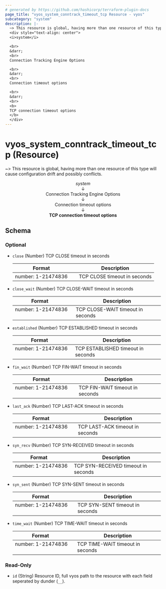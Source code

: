 ```yaml
---
# generated by https://github.com/hashicorp/terraform-plugin-docs
page_title: "vyos_system_conntrack_timeout_tcp Resource - vyos"
subcategory: "system"
description: |-
  ~> This resource is global, having more than one resource of this type will cause configuration drift and possibly conflicts.
  <div style="text-align: center">
  <i>system</i>

  <br>
  &darr;
  <br>
  Connection Tracking Engine Options

  <br>
  &darr;
  <br>
  Connection timeout options

  <br>
  &darr;
  <br>
  <b>
  TCP connection timeout options
  </b>
  </div>
---
```


# vyos_system_conntrack_timeout_tcp (Resource)

~> This resource is global, having more than one resource of this type will cause configuration drift and possibly conflicts.

<div style="text-align: center">
<i>system</i>

<br>
&darr;
<br>
Connection Tracking Engine Options

<br>
&darr;
<br>
Connection timeout options

<br>
&darr;
<br>
<b>
TCP connection timeout options
</b>
</div>



<!-- schema generated by tfplugindocs -->
## Schema

### Optional

- `close` (Number) TCP CLOSE timeout in seconds

    |  Format &emsp; | Description  |
    |----------|---------------|
    |  number: 1-21474836  &emsp; |  TCP CLOSE timeout in seconds  |
- `close_wait` (Number) TCP CLOSE-WAIT timeout in seconds

    |  Format &emsp; | Description  |
    |----------|---------------|
    |  number: 1-21474836  &emsp; |  TCP CLOSE-WAIT timeout in seconds  |
- `established` (Number) TCP ESTABLISHED timeout in seconds

    |  Format &emsp; | Description  |
    |----------|---------------|
    |  number: 1-21474836  &emsp; |  TCP ESTABLISHED timeout in seconds  |
- `fin_wait` (Number) TCP FIN-WAIT timeout in seconds

    |  Format &emsp; | Description  |
    |----------|---------------|
    |  number: 1-21474836  &emsp; |  TCP FIN-WAIT timeout in seconds  |
- `last_ack` (Number) TCP LAST-ACK timeout in seconds

    |  Format &emsp; | Description  |
    |----------|---------------|
    |  number: 1-21474836  &emsp; |  TCP LAST-ACK timeout in seconds  |
- `syn_recv` (Number) TCP SYN-RECEIVED timeout in seconds

    |  Format &emsp; | Description  |
    |----------|---------------|
    |  number: 1-21474836  &emsp; |  TCP SYN-RECEIVED timeout in seconds  |
- `syn_sent` (Number) TCP SYN-SENT timeout in seconds

    |  Format &emsp; | Description  |
    |----------|---------------|
    |  number: 1-21474836  &emsp; |  TCP SYN-SENT timeout in seconds  |
- `time_wait` (Number) TCP TIME-WAIT timeout in seconds

    |  Format &emsp; | Description  |
    |----------|---------------|
    |  number: 1-21474836  &emsp; |  TCP TIME-WAIT timeout in seconds  |

### Read-Only

- `id` (String) Resource ID, full vyos path to the resource with each field seperated by dunder (`__`).
